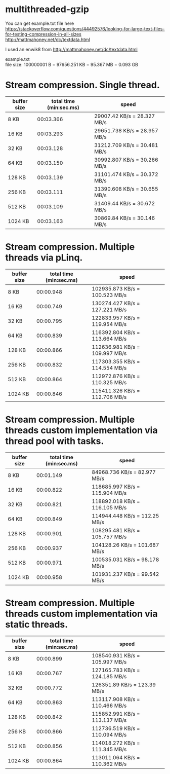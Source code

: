 # multithreaded-gzip

You can get example.txt file here  
	https://stackoverflow.com/questions/44492576/looking-for-large-text-files-for-testing-compression-in-all-sizes  
	http://mattmahoney.net/dc/textdata.html  

I used an enwik8 from http://mattmahoney.net/dc/textdata.html  
  
example.txt  
file size: 100000001 B = 97656.251 KB = 95.367 MB = 0.093 GB  

# Stream compression. Single thread.

buffer size | total time (min:sec.ms) | speed
------------|-------------------------|------
8 KB | 00:03.366 | 29007.42 KB/s = 28.327 MB/s
16 KB | 00:03.293 | 29651.738 KB/s = 28.957 MB/s
32 KB | 00:03.128 | 31212.709 KB/s = 30.481 MB/s
64 KB | 00:03.150 | 30992.807 KB/s = 30.266 MB/s
128 KB | 00:03.139 | 31101.474 KB/s = 30.372 MB/s
256 KB | 00:03.111 | 31390.608 KB/s = 30.655 MB/s
512 KB | 00:03.109 | 31409.44 KB/s = 30.672 MB/s
1024 KB | 00:03.163 | 30869.84 KB/s = 30.146 MB/s 


# Stream compression. Multiple threads via pLinq.

buffer size | total time (min:sec.ms) | speed
------------|-------------------------|------
8 KB | 00:00.948 | 102935.873 KB/s = 100.523 MB/s
16 KB | 00:00.749 | 130274.427 KB/s = 127.221 MB/s
32 KB | 00:00.795 | 122833.957 KB/s = 119.954 MB/s
64 KB | 00:00.839 | 116392.804 KB/s = 113.664 MB/s
128 KB | 00:00.866 | 112636.981 KB/s = 109.997 MB/s
256 KB | 00:00.832 | 117303.355 KB/s = 114.554 MB/s
512 KB | 00:00.864 | 112972.876 KB/s = 110.325 MB/s
1024 KB | 00:00.846 | 115411.326 KB/s = 112.706 MB/s


# Stream compression. Multiple threads custom implementation via thread pool with tasks.

buffer size | total time (min:sec.ms) | speed
------------|-------------------------|------
8 KB | 00:01.149 | 84968.736 KB/s = 82.977 MB/s
16 KB | 00:00.822 | 118685.997 KB/s = 115.904 MB/s
32 KB | 00:00.821 | 118892.018 KB/s = 116.105 MB/s
64 KB | 00:00.849 | 114944.448 KB/s = 112.25 MB/s
128 KB | 00:00.901 | 108295.481 KB/s = 105.757 MB/s
256 KB | 00:00.937 | 104128.26 KB/s = 101.687 MB/s
512 KB | 00:00.971 | 100535.031 KB/s = 98.178 MB/s
1024 KB | 00:00.958 | 101931.237 KB/s = 99.542 MB/s


# Stream compression. Multiple threads custom implementation via static threads.

buffer size | total time (min:sec.ms) | speed
------------|-------------------------|------
8 KB | 00:00.899 | 108540.931 KB/s = 105.997 MB/s
16 KB | 00:00.767 | 127165.783 KB/s = 124.185 MB/s
32 KB | 00:00.772 | 126351.89 KB/s = 123.39 MB/s
64 KB | 00:00.863 | 113117.908 KB/s = 110.466 MB/s
128 KB | 00:00.842 | 115852.991 KB/s = 113.137 MB/s
256 KB | 00:00.866 | 112736.519 KB/s = 110.094 MB/s
512 KB | 00:00.856 | 114018.272 KB/s = 111.345 MB/s
1024 KB | 00:00.864 | 113011.064 KB/s = 110.362 MB/s
